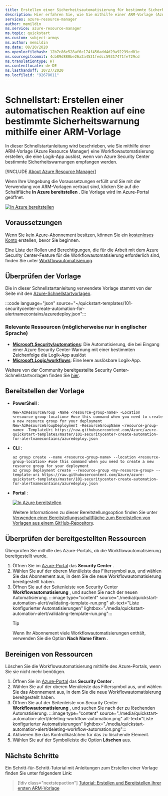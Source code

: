 ```yaml
---
title: Erstellen einer Sicherheitsautomatisierung für bestimmte Sicherheitswarnungen mithilfe einer ARM-Vorlage (Azure Resource Manager)
description: Hier erfahren Sie, wie Sie mithilfe einer ARM-Vorlage (Azure Resource Manager) eine Azure Security Center-Automatisierung zum Auslösen einer Logik-App erstellen.
services: azure-resource-manager
author: memildin
ms.service: azure-resource-manager
ms.topic: quickstart
ms.custom: subject-armqs
ms.author: memildin
ms.date: 08/20/2020
ms.openlocfilehash: 12b7c86e528af6c174f456add4d29a92239cd01e
ms.sourcegitcommit: 4cb89d880be26a2a4531fedcc59317471fe729cd
ms.translationtype: HT
ms.contentlocale: de-DE
ms.lasthandoff: 10/27/2020
ms.locfileid: "92678011"
---
```

# <a name="quickstart-create-an-automatic-response-to-a-specific-security-alert-using-an-arm-template"></a>Schnellstart: Erstellen einer automatischen Reaktion auf eine bestimmte Sicherheitswarnung mithilfe einer ARM-Vorlage

In dieser Schnellstartanleitung wird beschrieben, wie Sie mithilfe einer ARM-Vorlage (Azure Resource Manager) eine Workflowautomatisierung erstellen, die eine Logik-App auslöst, wenn von Azure Security Center bestimmte Sicherheitswarnungen empfangen werden.

[!INCLUDE [About Azure Resource Manager](../../includes/resource-manager-quickstart-introduction.md)]

Wenn Ihre Umgebung die Voraussetzungen erfüllt und Sie mit der Verwendung von ARM-Vorlagen vertraut sind, klicken Sie auf die Schaltfläche **In Azure bereitstellen** . Die Vorlage wird im Azure-Portal geöffnet.

[![In Azure bereitstellen](../media/template-deployments/deploy-to-azure.svg)](https://portal.azure.com/#create/Microsoft.Template/uri/https%3a%2f%2fraw.githubusercontent.com%2fAzure%2fazure-quickstart-templates%2fmaster%2f101-securitycenter-create-automation-for-alertnamecontains%2fazuredeploy.json)

## <a name="prerequisites"></a>Voraussetzungen

Wenn Sie kein Azure-Abonnement besitzen, können Sie ein [kostenloses Konto](https://azure.microsoft.com/free/?WT.mc_id=A261C142F) erstellen, bevor Sie beginnen.

Eine Liste der Rollen und Berechtigungen, die für die Arbeit mit dem Azure Security Center-Feature für die Workflowautomatisierung erforderlich sind, finden Sie unter [Workflowautomatisierung](workflow-automation.md).

## <a name="review-the-template"></a>Überprüfen der Vorlage

Die in dieser Schnellstartanleitung verwendete Vorlage stammt von der Seite mit den [Azure-Schnellstartvorlagen](https://azure.microsoft.com/resources/templates/101-securitycenter-create-automation-for-alertnamecontains/).

:::code language="json" source="~/quickstart-templates/101-securitycenter-create-automation-for-alertnamecontains/azuredeploy.json":::

### <a name="relevant-resources"></a>Relevante Ressourcen (möglicherweise nur in englischer Sprache)

- [**Microsoft.Security/automations**](/azure/templates/microsoft.security/automations): Die Automatisierung, die bei Eingang einer Azure Security Center-Warnung mit einer bestimmten Zeichenfolge die Logik-App auslöst
- [**Microsoft.Logic/workflows**](/azure/templates/microsoft.logic/workflows): Eine leere auslösbare Logik-App.

Weitere von der Community bereitgestellte Security Center-Schnellstartvorlagen finden Sie [hier](https://azure.microsoft.com/resources/templates/?resourceType=Microsoft.Security&pageNumber=1&sort=Popular).

## <a name="deploy-the-template"></a>Bereitstellen der Vorlage

- **PowerShell** :

  ```azurepowershell-interactive
  New-AzResourceGroup -Name <resource-group-name> -Location <resource-group-location> #use this command when you need to create a new resource group for your deployment
  New-AzResourceGroupDeployment -ResourceGroupName <resource-group-name> -TemplateUri https://raw.githubusercontent.com/Azure/azure-quickstart-templates/master/101-securitycenter-create-automation-for-alertnamecontains/azuredeploy.json
  ```

- **CLI** :

  ```azurecli-interactive
  az group create --name <resource-group-name> --location <resource-group-location> #use this command when you need to create a new resource group for your deployment
  az group deployment create --resource-group <my-resource-group> --template-uri https://raw.githubusercontent.com/Azure/azure-quickstart-templates/master/101-securitycenter-create-automation-for-alertnamecontains/azuredeploy.json
  ```

- **Portal** :

  [![In Azure bereitstellen](../media/template-deployments/deploy-to-azure.svg)](https://portal.azure.com/#create/Microsoft.Template/uri/https%3a%2f%2fraw.githubusercontent.com%2fAzure%2fazure-quickstart-templates%2fmaster%2f101-securitycenter-create-automation-for-alertnamecontains%2fazuredeploy.json)

  Weitere Informationen zu dieser Bereitstellungsoption finden Sie unter [Verwenden einer Bereitstellungsschaltfläche zum Bereitstellen von Vorlagen aus einem GitHub-Repository](../azure-resource-manager/templates/deploy-to-azure-button.md).

## <a name="review-deployed-resources"></a>Überprüfen der bereitgestellten Ressourcen

Überprüfen Sie mithilfe des Azure-Portals, ob die Workflowautomatisierung bereitgestellt wurde.

1. Öffnen Sie im [Azure-Portal](https://portal.azure.com) das **Security Center** .
1. Wählen Sie auf der oberen Menüleiste das Filtersymbol aus, und wählen Sie das Abonnement aus, in dem Sie die neue Workflowautomatisierung bereitgestellt haben.
1. Öffnen Sie auf der Seitenleiste von Security Center **Workflowautomatisierung** , und suchen Sie nach der neuen Automatisierung.
    :::image type="content" source="./media/quickstart-automation-alert/validating-template-run.png" alt-text="Liste konfigurierter Automatisierungen" lightbox="./media/quickstart-automation-alert/validating-template-run.png":::
    >[!TIP]
    > Wenn Ihr Abonnement viele Workflowautomatisierungen enthält, verwenden Sie die Option **Nach Name filtern** .

## <a name="clean-up-resources"></a>Bereinigen von Ressourcen

Löschen Sie die Workflowautomatisierung mithilfe des Azure-Portals, wenn Sie sie nicht mehr benötigen.

1. Öffnen Sie im [Azure-Portal](https://portal.azure.com) das **Security Center** .
1. Wählen Sie auf der oberen Menüleiste das Filtersymbol aus, und wählen Sie das Abonnement aus, in dem Sie die neue Workflowautomatisierung bereitgestellt haben.
1. Öffnen Sie auf der Seitenleiste von Security Center **Workflowautomatisierung** , und suchen Sie nach der zu löschenden Automatisierung.
    :::image type="content" source="./media/quickstart-automation-alert/deleting-workflow-automation.png" alt-text="Liste konfigurierter Automatisierungen" lightbox="./media/quickstart-automation-alert/deleting-workflow-automation.png":::
1. Aktivieren Sie das Kontrollkästchen für das zu löschende Element.
1. Wählen Sie auf der Symbolleiste die Option **Löschen** aus.

## <a name="next-steps"></a>Nächste Schritte

Ein Schritt-für-Schritt-Tutorial mit Anleitungen zum Erstellen einer Vorlage finden Sie unter folgendem Link:

> [!div class="nextstepaction"]
> [Tutorial: Erstellen und Bereitstellen Ihrer ersten ARM-Vorlage](../azure-resource-manager/templates/template-tutorial-create-first-template.md)

